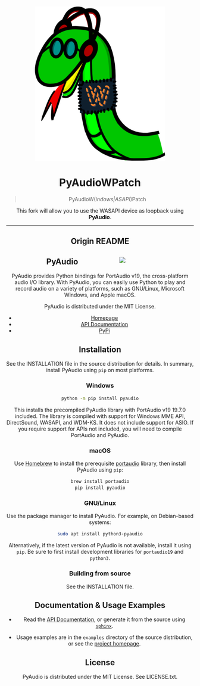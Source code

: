 <div align="center">

![PyAudioWasapiLoopbackPatch](assets/snake-350_patch.png)

# PyAudioWPatch

> PyAudioW(*indows|ASAPI*)Patch

This fork will allow you to use the WASAPI device as loopback using **PyAudio**.

</div>




---

<div align="center">

## Origin README

<div>


<img align="right" width="200" style="margin-left: 3px" src="https://people.csail.mit.edu/hubert/pyaudio/images/snake-300.png">

## PyAudio

PyAudio provides Python bindings for PortAudio v19, the cross-platform audio I/O library. With PyAudio, you can easily use Python to play and record audio on a variety of platforms, such as GNU/Linux, Microsoft Windows, and Apple macOS.

PyAudio is distributed under the MIT License.

* [Homepage](https://people.csail.mit.edu/hubert/pyaudio/)
* [API Documentation](https://people.csail.mit.edu/hubert/pyaudio/docs/)
* [PyPi](https://pypi.python.org/pypi/PyAudio)

## Installation

See the INSTALLATION file in the source distribution for details. In summary, install PyAudio using `pip` on most platforms.

### Windows

```sh
python -m pip install pyaudio
```

This installs the precompiled PyAudio library with PortAudio v19 19.7.0 included. The library is compiled with support for Windows MME API, DirectSound, WASAPI, and WDM-KS. It does not include support for ASIO. If you require support for APIs not included, you will need to compile PortAudio and PyAudio.

### macOS

Use [Homebrew](https://brew.sh) to install the prerequisite [portaudio](http://portaudio.com) library, then install PyAudio using `pip`:

```sh
brew install portaudio
pip install pyaudio
```

### GNU/Linux

Use the package manager to install PyAudio. For example, on Debian-based systems:

```sh
sudo apt install python3-pyaudio
```

Alternatively, if the latest version of PyAudio is not available, install it using `pip`. Be sure to first install development libraries for `portaudio19` and `python3`.

### Building from source

See the INSTALLATION file.

## Documentation & Usage Examples

* Read the [API Documentation](https://people.csail.mit.edu/hubert/pyaudio/docs/), or generate it from the source using [`sphinx`](https://www.sphinx-doc.org/).

* Usage examples are in the `examples` directory of the source distribution, or see the [project homepage](https://people.csail.mit.edu/hubert/pyaudio/).

## License

PyAudio is distributed under the MIT License. See LICENSE.txt.
